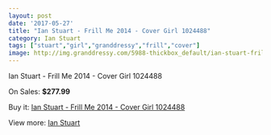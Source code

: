 ```yaml
---
layout: post
date: '2017-05-27'
title: "Ian Stuart - Frill Me 2014 - Cover Girl 1024488"
category: Ian Stuart
tags: ["stuart","girl","granddressy","frill","cover"]
image: http://img.granddressy.com/5988-thickbox_default/ian-stuart-frill-me-2014-cover-girl-1024488.jpg
---
```

Ian Stuart - Frill Me 2014 - Cover Girl 1024488

On Sales: **$277.99**
<a href="https://www.granddressy.com/en/ian-stuart/5324-ian-stuart-frill-me-2014-cover-girl-1024488.html"><amp-img layout="responsive" width="600" height="600" src="//img.granddressy.com/5988-thickbox_default/ian-stuart-frill-me-2014-cover-girl-1024488.jpg" alt="Ian Stuart - Frill Me 2014 - Cover Girl 1024488 0" /></a>

Buy it: [Ian Stuart - Frill Me 2014 - Cover Girl 1024488](https://www.granddressy.com/en/ian-stuart/5324-ian-stuart-frill-me-2014-cover-girl-1024488.html "Ian Stuart - Frill Me 2014 - Cover Girl 1024488")

View more: [Ian Stuart](https://www.granddressy.com/en/123-ian-stuart "Ian Stuart")